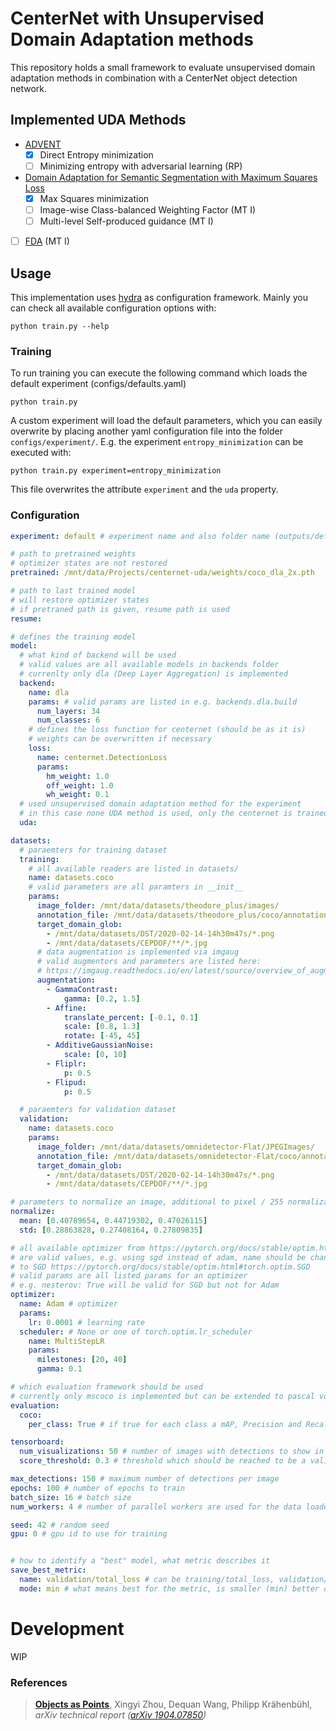 # CenterNet with Unsupervised Domain Adaptation methods
This repository holds a small framework to evaluate unsupervised domain adaptation methods in combination with
a CenterNet object detection network.

## Implemented UDA Methods
- [ADVENT](https://arxiv.org/abs/1811.12833)
  - [x] Direct Entropy minimization
  - [ ] Minimizing entropy with adversarial learning (RP)
- [Domain Adaptation for Semantic Segmentation with Maximum Squares Loss](https://arxiv.org/abs/1909.13589)
  - [x] Max Squares minimization
  - [ ] Image-wise Class-balanced Weighting Factor (MT I)
  - [ ] Multi-level Self-produced guidance (MT I)
- [ ] [FDA](https://arxiv.org/abs/2004.05498) (MT I)

## Usage
This implementation uses [hydra](https://github.com/facebookresearch/hydra) as configuration framework.
Mainly you can check all available configuration options with:

    python train.py --help

### Training
To run training you can execute the following command which loads the default experiment (configs/defaults.yaml)

    python train.py

A custom experiment will load the default parameters, which you can easily overwrite by placing another yaml configuration file into the folder `configs/experiment/`. E.g. the experiment `entropy_minimization` can be executed with:

    python train.py experiment=entropy_minimization

This file overwrites the attribute `experiment` and the `uda` property.

### Configuration

```yaml
experiment: default # experiment name and also folder name (outputs/default) where logs a.s.o. are saved

# path to pretrained weights
# optimizer states are not restored
pretrained: /mnt/data/Projects/centernet-uda/weights/coco_dla_2x.pth

# path to last trained model
# will restore optimizer states
# if pretraned path is given, resume path is used
resume:

# defines the training model
model:
  # what kind of backend will be used
  # valid values are all available models in backends folder
  # currenlty only dla (Deep Layer Aggregation) is implemented
  backend:
    name: dla
    params: # valid params are listed in e.g. backends.dla.build
      num_layers: 34
      num_classes: 6
    # defines the loss function for centernet (should be as it is)
    # weights can be overwritten if necessary
    loss:
      name: centernet.DetectionLoss
      params:
        hm_weight: 1.0
        off_weight: 1.0
        wh_weight: 0.1
  # used unsupervised domain adaptation method for the experiment
  # in this case none UDA method is used, only the centernet is trained
  uda:

datasets:
  # paraemters for training dataset
  training:
    # all available readers are listed in datasets/
    name: datasets.coco
    # valid parameters are all paramters in __init__
    params:
      image_folder: /mnt/data/datasets/theodore_plus/images/
      annotation_file: /mnt/data/datasets/theodore_plus/coco/annotations/instances.json
      target_domain_glob:
        - /mnt/data/datasets/DST/2020-02-14-14h30m47s/*.png
        - /mnt/data/datasets/CEPDOF/**/*.jpg
      # data augmentation is implemented via imgaug
      # valid augmentors and parameters are listed here:
      # https://imgaug.readthedocs.io/en/latest/source/overview_of_augmenters.html
      augmentation:
        - GammaContrast:
            gamma: [0.2, 1.5]
        - Affine:
            translate_percent: [-0.1, 0.1]
            scale: [0.8, 1.3]
            rotate: [-45, 45]
        - AdditiveGaussianNoise:
            scale: [0, 10]
        - Fliplr:
            p: 0.5
        - Flipud:
            p: 0.5

  # paraemters for validation dataset
  validation:
    name: datasets.coco
    params:
      image_folder: /mnt/data/datasets/omnidetector-Flat/JPEGImages/
      annotation_file: /mnt/data/datasets/omnidetector-Flat/coco/annotations/instances_training.json
      target_domain_glob:
        - /mnt/data/datasets/DST/2020-02-14-14h30m47s/*.png
        - /mnt/data/datasets/CEPDOF/**/*.jpg

# parameters to normalize an image, additional to pixel / 255 normalization
normalize:
  mean: [0.40789654, 0.44719302, 0.47026115]
  std: [0.28863828, 0.27408164, 0.27809835]

# all available optimizer from https://pytorch.org/docs/stable/optim.html
# are valid values, e.g. using sgd instead of adam, name should be changed
# to SGD https://pytorch.org/docs/stable/optim.html#torch.optim.SGD
# valid params are all listed params for an optimizer
# e.g. nesterov: True will be valid for SGD but not for Adam
optimizer:
  name: Adam # optimizer
  params:
    lr: 0.0001 # learning rate
  scheduler: # None or one of torch.optim.lr_scheduler
    name: MultiStepLR
    params:
      milestones: [20, 40]
      gamma: 0.1

# which evaluation framework should be used
# currently only mscoco is implemented but can be extended to pascal voc
evaluation:
  coco:
    per_class: True # if true for each class a mAP, Precision and Recall will be logged

tensorboard:
  num_visualizations: 50 # number of images with detections to show in tensorobard
  score_threshold: 0.3 # threshold which should be reached to be a valid bounding box

max_detections: 150 # maximum number of detections per image
epochs: 100 # number of epochs to train
batch_size: 16 # batch size
num_workers: 4 # number of parallel workers are used for the data loader

seed: 42 # random seed
gpu: 0 # gpu id to use for training


# how to identify a "best" model, what metric describes it
save_best_metric:
  name: validation/total_loss # can be training/total_loss, validation/total_loss or MSCOCO_Precision/mAP
  mode: min # what means best for the metric, is smaller (min) better or bigger (max)
```

# Development
WIP


### References
> [**Objects as Points**](http://arxiv.org/abs/1904.07850),
> Xingyi Zhou, Dequan Wang, Philipp Kr&auml;henb&uuml;hl,
> *arXiv technical report ([arXiv 1904.07850](http://arxiv.org/abs/1904.07850))*
